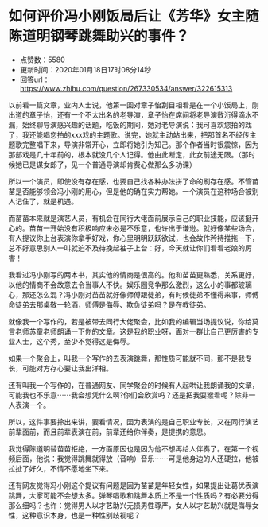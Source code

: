 # 如何评价冯小刚饭局后让《芳华》女主随陈道明钢琴跳舞助兴的事件？
- 点赞数：5580
- 更新时间：2020年01月18日17时08分14秒
- 回答url：https://www.zhihu.com/question/267330534/answer/322615313
<body>
 <p data-pid="Mvbomft3">以前看一篇文章，业内人士说，他第一回对章子怡刮目相看是在一个小饭局上，刚出道的章子怡，还有一个不太出名的老导演，章子怡在席间将老导演敷洐得滴水不漏，始终聊导演感兴趣的话题，吃饭的期间，她对老导演说：我可喜欢您拍的戏了，我还能唱您拍的xxx戏的主题歌。说完，她就主动站出来，把那首名不经传主题歌完整唱下来，导演非常开心，立即将她引为知己。那个作者当时很震惊，因为那部戏是几十年前的，根本就没几个人记得。他由此断定，此女前途无限。（那时候她已是谋女郎了，见一个普通导演却肯费心做那么多功课）</p>
 <p data-pid="NXD6Fj2G">所以一个演员，即使没有存在感，也要自己找各种办法拼了命的刷存在感。不管苗苗是否能够领会冯小刚的用心，但是他的确在实力帮她。一个演员在这种场合被别人记住了，就是机遇。</p>
 <p data-pid="xW-vC7sv">而苗苗本来就是演艺人员，有机会在同行大佬面前展示自己的职业技能，应该挺开心的。苗苗一开始没有积极响应未必是不乐意，也许出于谦逊。就好像某些场合，有人提议你上台表演你拿手好戏，你心里明明跃跃欲试，也会故作矜持推拖一下，总不好意思别人一叫就迫不及待挽起袖子上台：好，今天就让你们看看老娘的厉害！</p>
 <p data-pid="c3PS-Rtl">我看过冯小刚写的两本书，其实他的情商是很高的。他和苗苗更熟悉，关系更好，以他的情商不会故意去令当事人不快。娱乐圈竞争那么激烈，这么小的事都玻璃心，那还怎么混？冯小刚对苗苗就好像师傅跟徒弟，有时候徒弟不懂得来事，师傅命徒弟去那桌敬一轮酒，师傅是侮辱、欺负徒弟吗？是在教徒弟。</p>
 <p data-pid="aUN4vn30">就像我一个写作的，若是被带去同行大佬聚会，比如我的编辑当场提议说，你给莫言老师苏童老师朗诵一下你的文章。这是我的职业呀，面对一群比自己更厉害的专业人士，这个秀，至少不觉得这是侮辱。</p>
 <p data-pid="awMMHL1j">如果一个聚会上，叫我一个写作的去表演跳舞，那性质可能就不同，那不是我专长，可能对方存心要让我出洋相。</p>
 <p data-pid="VwIsLgEu">还有叫我一个写作的，在普通网友、同学聚会的时候有人起哄让我朗诵我的文章，可能我也不乐意⋯⋯我会想凭什么啊?你们会欣赏吗？还是把我耍猴看呢？除非一人表演一个。</p>
 <p data-pid="Lcl2zTea">所以，这件事要拎出来讲，要看情况，因为表演的是自己职业专长，又在同行演艺前辈面前，而且前辈表演在前，前辈还给你伴奏，是提携的意思。</p>
 <p data-pid="qQJ-gn3A">我觉得陈道明替苗苗拒绝，一方面原因也是因为他不想再给人伴奏了。在第一个视频后面，他说：我觉得跳舞就得放（音响）音乐⋯⋯可是他身边的人还硬拉，他被拉扯了好久，不情不愿地坐下来。</p>
 <p data-pid="BwWaICFf">还有网友觉得冯小刚这个提议有问题是因为苗苗是年轻女性，如果提出让葛优表演跳舞，大家可能不会想太多。弹琴唱歌和跳舞本质上不是一个性质吗？有必要分得那么细吗？也许：觉得男人以才艺助兴无损男性尊严，女人以才艺助兴就是侮辱女性，这种意识本身，也是一种性别歧视呢？</p>
 <p></p>
</body>